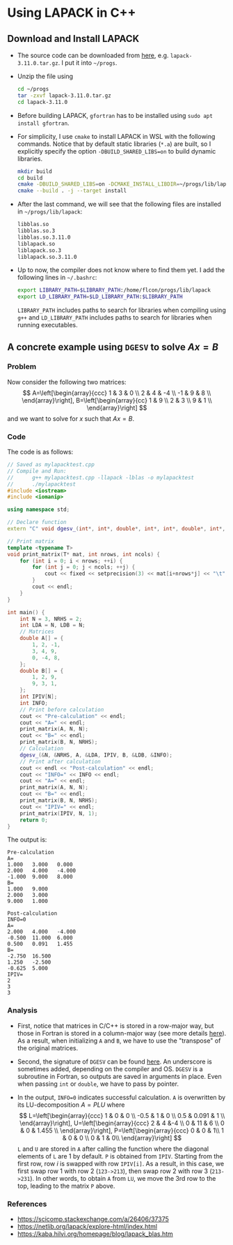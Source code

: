 # Using LAPACK in C++

## Download and Install LAPACK

* The source code can be downloaded from [here](https://netlib.org/lapack/), e.g. `lapack-3.11.0.tar.gz`. I put it into `~/progs`.

* Unzip the file using

  ```bash
  cd ~/progs
  tar -zxvf lapack-3.11.0.tar.gz
  cd lapack-3.11.0
  ```

* Before building LAPACK, `gfortran` has to be installed using `sudo apt install gfortran`.

* For simplicity, I use `cmake` to install LAPACK in WSL with the following commands. Notice that by default static libraries (`*.a`) are built, so I explicitly specify the option `-DBUILD_SHARED_LIBS=on` to build dynamic libraries.

  ```bash
  mkdir build
  cd build
  cmake -DBUILD_SHARED_LIBS=on -DCMAKE_INSTALL_LIBDIR=~/progs/lib/lapack ..
  cmake --build . -j --target install
  ```

* After the last command, we will see that the following files are installed in `~/progs/lib/lapack`:

  ```bash
  libblas.so
  libblas.so.3
  libblas.so.3.11.0
  liblapack.so
  liblapack.so.3
  liblapack.so.3.11.0
  ```

* Up to now, the compiler does not know where to find them yet. I add the following lines in `~/.bashrc`:

  ```bash
  export LIBRARY_PATH=$LIBRARY_PATH:/home/flcon/progs/lib/lapack
  export LD_LIBRARY_PATH=$LD_LIBRARY_PATH:$LIBRARY_PATH
  ```

  `LIBRARY_PATH` includes paths to search for libraries when compiling using `g++` and `LD_LIBRARY_PATH` includes paths to search for libraries when running executables.

## A concrete example using `DGESV` to solve $Ax=B$

### Problem

Now consider the following two matrices:
$$
A=\left[\begin{array}{ccc}
1 & 3 & 0 \\
2 & 4 & -4 \\
-1 & 9 & 8 \\
\end{array}\right], B=\left[\begin{array}{cc}
1 & 9 \\
2 & 3 \\
9 & 1 \\
\end{array}\right]
$$
and we want to solve for $x$ such that $Ax=B$.

### Code

The code is as follows:

```c++
// Saved as mylapacktest.cpp
// Compile and Run:
//      g++ mylapacktest.cpp -llapack -lblas -o mylapacktest
//      ./mylapacktest
#include <iostream>
#include <iomanip>

using namespace std;

// Declare function
extern "C" void dgesv_(int*, int*, double*, int*, int*, double*, int*, int*);

// Print matrix
template <typename T>
void print_matrix(T* mat, int nrows, int ncols) {
    for (int i = 0; i < nrows; ++i) {
        for (int j = 0; j < ncols; ++j) {
            cout << fixed << setprecision(3) << mat[i+nrows*j] << "\t";
        }
        cout << endl;
    }
}

int main() {
    int N = 3, NRHS = 2;
    int LDA = N, LDB = N;
    // Matrices
    double A[] = {
        1, 2, -1,
        3, 4, 9,
        0, -4, 8,
    };
    double B[] = {
        1, 2, 9,
        9, 3, 1,
    };
    int IPIV[N];
    int INFO;
    // Print before calculation
    cout << "Pre-calculation" << endl;
    cout << "A=" << endl;
    print_matrix(A, N, N);
    cout << "B=" << endl;
    print_matrix(B, N, NRHS);
    // Calculation
    dgesv_(&N, &NRHS, A, &LDA, IPIV, B, &LDB, &INFO);
    // Print after calculation
    cout << endl << "Post-calculation" << endl;
    cout << "INFO=" << INFO << endl;
    cout << "A=" << endl;
    print_matrix(A, N, N);
    cout << "B=" << endl;
    print_matrix(B, N, NRHS);
    cout << "IPIV=" << endl;
    print_matrix(IPIV, N, 1);
    return 0;
}
```

The output is:

```
Pre-calculation
A=
1.000   3.000   0.000
2.000   4.000   -4.000
-1.000  9.000   8.000
B=
1.000   9.000
2.000   3.000
9.000   1.000

Post-calculation
INFO=0
A=
2.000   4.000   -4.000
-0.500  11.000  6.000
0.500   0.091   1.455
B=
-2.750  16.500
1.250   -2.500
-0.625  5.000
IPIV=
2
3
3
```

### Analysis

* First, notice that matrices in C/C++ is stored in a row-major way, but those in Fortran is stored in a column-major way (see more details [here](https://en.wikipedia.org/wiki/Row-_and_column-major_order)). As a result, when initializing `A` and `B`, we have to use the "transpose" of the original matrices.

* Second, the signature of `DGESV` can be found [here](https://netlib.org/lapack/explore-html/d7/d3b/group__double_g_esolve_ga5ee879032a8365897c3ba91e3dc8d512.html#ga5ee879032a8365897c3ba91e3dc8d512). An underscore is sometimes added, depending on the compiler and OS. `DGESV` is a subroutine in Fortran, so outputs are saved in arguments in place. Even when passing `int` or `double`, we have to pass by pointer.

* In the output, `INFO=0` indicates successful calculation. `A` is overwritten by its LU-decomposition $A=PLU$ where
  $$
  L=\left[\begin{array}{ccc}
  1 & 0 & 0 \\
  -0.5 & 1 & 0 \\
  0.5 & 0.091 & 1 \\
  \end{array}\right], U=\left[\begin{array}{ccc}
  2 & 4 &-4 \\
  0 & 11 & 6 \\
  0 & 0 & 1.455 \\
  \end{array}\right], P=\left[\begin{array}{ccc}
  0 & 0 & 1\\
  1 & 0 & 0 \\
  0 & 1 & 0\\
  \end{array}\right]
  $$
  `L` and `U` are stored in `A` after calling the function where the diagonal elements of `L` are 1 by default. `P` is obtained from `IPIV`. Starting from the first row, row $i$ is swapped with row `IPIV[i]`. As a result, in this case, we first swap row 1 with row 2 (`123->213`), then swap row 2 with row 3 (`213->231`). In other words, to obtain `A` from `LU`, we move the 3rd row to the top, leading to the matrix `P` above.

### References

* https://scicomp.stackexchange.com/a/26406/37375
* https://netlib.org/lapack/explore-html/index.html
* https://kaba.hilvi.org/homepage/blog/lapack_blas.htm



